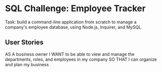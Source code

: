 # SQL Challenge: Employee Tracker

 Task: build a command-line application from scratch to manage a company's employee database, using Node.js, Inquirer, and MySQL.


## User Stories

AS A business owner
I WANT to be able to view and manage the departments, roles, and employees in my company
SO THAT I can organize and plan my business

